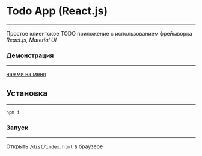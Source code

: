 # Todo App (React.js)
---
Простое клиентское TODO приложение с использованием фреймворка *React.js*, *Material UI*


### Демонстрация
---
[нажми на меня](https://chunaixxx.github.io/simple-todo/dist/index.html)

## Установка
---
`npm i`

### Запуск
---
Открыть `/dist/index.html` в браузере
